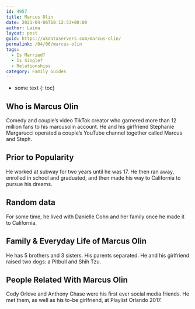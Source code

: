 ```yaml
---
id: 4957
title: Marcus Olin
date: 2021-04-06T18:12:53+00:00
author: Laima
layout: post
guid: https://ukdataservers.com/marcus-olin/
permalink: /04/06/marcus-olin
tags:
  - Is Married?
  - Is Single?
  - Relationships
category: Family Guides
---
```


* some text
{: toc}


## Who is Marcus Olin
                  
                  
                  
Comedy and couple&#8217;s video TikTok creator who garnered more than 12 million fans to his marcusolin account. He and his girlfriend Stephanie Margarucci operated a couple&#8217;s YouTube channel together called Marcus and Steph.
                  
              
            
              
            
                
                
                
## Prior to Popularity
                  
                  
                  
He worked at subway for two years until he was 17. He then ran away, enrolled in school and graduated, and then made his way to California to pursue his dreams.
                  
              
            
              
            
                
                
                
## Random data
                  
                  
                  
For some time, he lived with Danielle Cohn and her family once he made it to California.
                  
              
            
              
            
                
                
                
## Family & Everyday Life of Marcus Olin
                  
                  
                  
He has 5 brothers and 3 sisters. His parents separated. He and his girlfriend raised two dogs: a Pitbull and Shih Tzu.
                  
              
            
              
            
                
                
                
## People Related With Marcus Olin
                  
                  
                  
Cody Orlove and Anthony Chase were his first ever social media friends. He met them, as well as his to-be girlfriend, at Playlist Orlando 2017.
                  
              
            
              
            
                
              
            
              
              
            
            
              
            
          
          
          